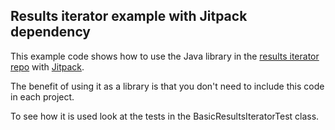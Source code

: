 Results iterator example with Jitpack dependency
------------------------------------------------

This example code shows how to use the Java library in the [results iterator repo](https://github.com/awslabs/results-iterator-for-aws-java-sdk) with [Jitpack](https://jitpack.io/#awslabs/results-iterator-for-aws-java-sdk).

The benefit of using it as a library is that you don't need to include this code in each project.

To see how it is used look at the tests in the BasicResultsIteratorTest class.

